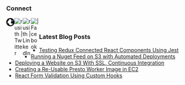### Connect

[<img align="left" alt="rusith.me" width="22px" src="https://raw.githubusercontent.com/iconic/open-iconic/master/svg/globe.svg" />][website]
[<img align="left" alt="rusith | Twitter" width="22px" src="https://cdn.jsdelivr.net/npm/simple-icons@v3/icons/twitter.svg" />][twitter]
[<img align="left" alt="rusith | LinkedIn" width="22px" src="https://cdn.jsdelivr.net/npm/simple-icons@v3/icons/linkedin.svg" />][linkedin]
[<img align="left" alt=" | Facebook" width="22px" src="https://cdn.jsdelivr.net/npm/simple-icons@v3/icons/facebook.svg" />][facebook]

<br/>

###  Latest  Blog Posts
<!-- BLOG-POST-LIST:START -->
- [Testing Redux Connected React Components Using Jest](https://rusith.me/blog/testing-react-redux-connected-components-using-jest)
- [Running a Nuget Feed on S3 with Automated Deployments](https://rusith.me/2019/11/03/nuget-feed-on-s3/)
- [Deploying a Website on S3 With SSL, Continuous Integration](https://rusith.me/2019/08/14/building-a-website-on-s3/)
- [Creating a Re-Usable Presto Worker Image in EC2](https://rusith.me/2019/07/25/re-usable-presto-worker-image/)
- [React Form Validation Using Custom Hooks](https://rusith.me/2019/06/24/react-form-validation-using-custom-hooks/)
<!-- BLOG-POST-LIST:END -->


[website]: https://rusith.me
[twitter]: https://twitter.com/rusith_
[facebook]: https://fb.com/shanaka.rusith
[linkedin]: https://www.linkedin.com/in/shanaka-rusith/
